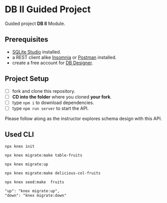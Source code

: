 # DB II Guided Project

Guided project **DB II** Module.

## Prerequisites

- [SQLite Studio](https://sqlitestudio.pl/index.rvt?act=download) installed.
- a REST client alike [Insomnia](https://insomnia.rest/download/) or [Postman](https://www.getpostman.com/downloads/) installed.
- create a free account for [DB Designer](https://dbdesigner.net).

## Project Setup

- [ ] fork and clone this repository.
- [ ] **CD into the folder** where you cloned **your fork**.
- [ ] type `npm i` to download dependencies.
- [ ] type `npm run server` to start the API.

Please follow along as the instructor explores schema design with this API.

## Used CLI 

```
npx knex init

npx knex migrate:make table-fruits

npx knex migrate:up

npx knex migrate:make delicious-col-fruits

npx knex seed:make  fruits 

```

```
"up": "knex migrate:up",
"down": "knex migrate:down"
```